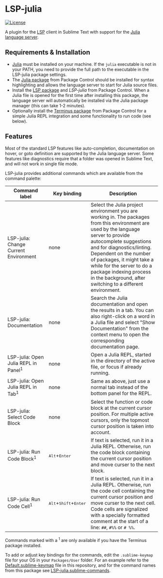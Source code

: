 # LSP-julia

[![License](https://img.shields.io/github/license/sublimelsp/LSP-julia)](https://github.com/sublimelsp/LSP-julia/blob/master/LICENSE)

A plugin for the [LSP](https://packagecontrol.io/packages/LSP) client in Sublime Text with support for the [Julia language server](https://github.com/julia-vscode/LanguageServer.jl).

## Requirements & Installation

* [Julia](https://julialang.org/) must be installed on your machine.
  If the `julia` executable is not in your PATH, you need to provide the full path to the executable in the LSP-julia package settings.
* The [Julia package](https://packagecontrol.io/packages/Julia) from Package Control should be installed for syntax highlighting and allows the language server to start for Julia source files.
* Install the [LSP package](https://packagecontrol.io/packages/LSP) and *LSP-julia* from Package Control.
  When a Julia file is opened for the first time after installing this package, the language server will automatically be installed via the Julia package manager (this can take 1-2 minutes).
* Optionally install the [Terminus package](https://packagecontrol.io/packages/Terminus) from Package Control for a simple Julia REPL integration and some functionality to run code (see below).

## Features

Most of the standard LSP features like auto-completion, documentation on hover, or goto definition are supported by the Julia language server.
Some features like diagnostics require that a folder was opened in Sublime Text, and will not work in single file mode.

LSP-julia provides additional commands which are available from the command palette:

| Command label | Key binding | Description |
| ------------- | ----------- | ----------- |
| LSP-julia: Change Current Environment | none | Select the Julia project environment you are working in. The packages from this environment are used by the language server to provide autocomplete suggestions and for diagnostics/linting. Dependent on the number of packages, it might take a while for the server to do a package indexing process in the background, after switching to a different environment. |
| LSP-julia: Documentation | none | Search the Julia documentation and open the results in a tab. You can also right-click on a word in a Julia file and select "Show Documentation" from the context menu to open the corresponding documentation page. |
| LSP-julia: Open Julia REPL in Panel<sup>1</sup> | none | Open a Julia REPL, started in the directory of the active file, or focus if already running. |
| LSP-julia: Open Julia REPL in Tab<sup>1</sup> | none | Same as above, just use a normal tab instead of the bottom panel for the REPL. |
| LSP-julia: Select Code Block | none | Select the function or code block at the current cursor position. For multiple active cursors, only the topmost cursor position is taken into account. |
| LSP-julia: Run Code Block<sup>1</sup> | <kbd>Alt</kbd>+<kbd>Enter</kbd> | If text is selected, run it in a Julia REPL. Otherwise, run the code block containing the current cursor position and move curser to the next block. |
| LSP-julia: Run Code Cell<sup>1</sup> | <kbd>Alt</kbd>+<kbd>Shift</kbd>+<kbd>Enter</kbd> | If text is selected, run it in a Julia REPL. Otherwise, run the code cell containing the current cursor position and move curser to the next cell. Code cells are signalized with a specially formatted comment at the start of a line: `##`, `#%%` or `# %%`. |

Commands marked with a <sup>1</sup> are only available if you have the Terminus package installed.

To add or adjust key bindings for the commands, edit the `.sublime-keymap` file for your OS in your `Packages/User` folder.
For an example refer to the [Default.sublime-keymap](Default.sublime-keymap) file in this repository, and for the command names from this package see [LSP-julia.sublime-commands](LSP-julia.sublime-commands).
